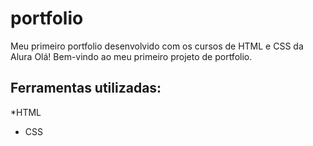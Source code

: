 # portfolio
Meu primeiro portfolio desenvolvido com os cursos de HTML e CSS da Alura
Olá! Bem-vindo ao meu primeiro projeto de  portfolio.
## Ferramentas utilizadas:
*HTML
* CSS
